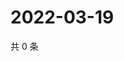 # 2022-03-19

共 0 条

<!-- BEGIN WEIBO -->
<!-- 最后更新时间 Sat Mar 19 2022 16:17:29 GMT+0800 (China Standard Time) -->

<!-- END WEIBO -->
